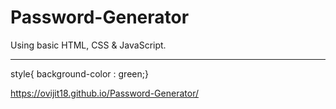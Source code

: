 # Password-Generator
Using basic HTML, CSS &amp; JavaScript. <hr/>

style{ background-color : green;}

https://ovijit18.github.io/Password-Generator/
